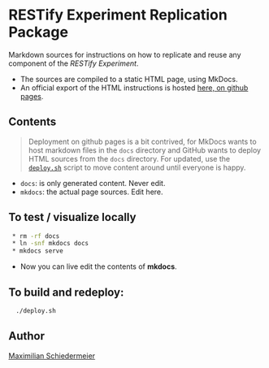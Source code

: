 # RESTify Experiment Replication Package

Markdown sources for instructions on how to replicate and reuse any component of the *RESTify Experiment*.

 * The sources are compiled to a static HTML page, using MkDocs.
 * An official export of the HTML instructions is hosted [here, on github pages](https://m5c.github.io/RestifyReplicationPackage/).

## Contents

> Deployment on github pages is a bit contrived, for MkDocs wants to host markdown files in the `docs` directory and GitHub wants to deploy HTML sources from the `docs` directory. For updated, use the [`deploy.sh`](deploy.sh) script to move content around until everyone is happy.

* `docs`: is only generated content. Never edit.
* `mkdocs`: the actual page sources. Edit here.

## To test / visualize locally

```bash
 * rm -rf docs
 * ln -snf mkdocs docs
 * mkdocs serve
```

* Now you can live edit the contents of **mkdocs**.

## To build and redeploy:

```bash
  ./deploy.sh
```

## Author

[Maximilian Schiedermeier](https://github.com/m5c)